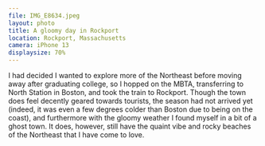 ```yaml
---
file: IMG_E8634.jpeg
layout: photo
title: A gloomy day in Rockport
location: Rockport, Massachusetts
camera: iPhone 13
displaysize: 70%
---
```


I had decided I wanted to explore more of the Northeast before moving away after
graduating college, so I hopped on the MBTA, transferring to North Station in
Boston, and took the train to Rockport. Though the town does feel decently
geared towards tourists, the season had not arrived yet (indeed, it was even a
few degrees colder than Boston due to being on the coast), and furthermore with
the gloomy weather I found myself in a bit of a ghost town. It does, however,
still have the quaint vibe and rocky beaches of the Northeast that I have come
to love.